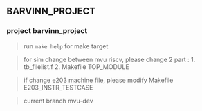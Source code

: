 ## BARVINN_PROJECT

### project barvinn_project

> run `make help` for make target

> for sim change between mvu riscv, please change 2 part : 1. tb_filelist.f 2. Makefile TOP_MODULE

> if change e203 machine file, please modify Makefile E203_INSTR_TESTCASE

> current branch mvu-dev
